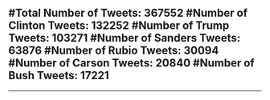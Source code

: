 #Total Number of Tweets: 367552 
#Number of Clinton Tweets: 132252
#Number of Trump Tweets: 103271
#Number of Sanders Tweets: 63876
#Number of Rubio Tweets: 30094
#Number of Carson Tweets: 20840
#Number of Bush Tweets: 17221
---
---
